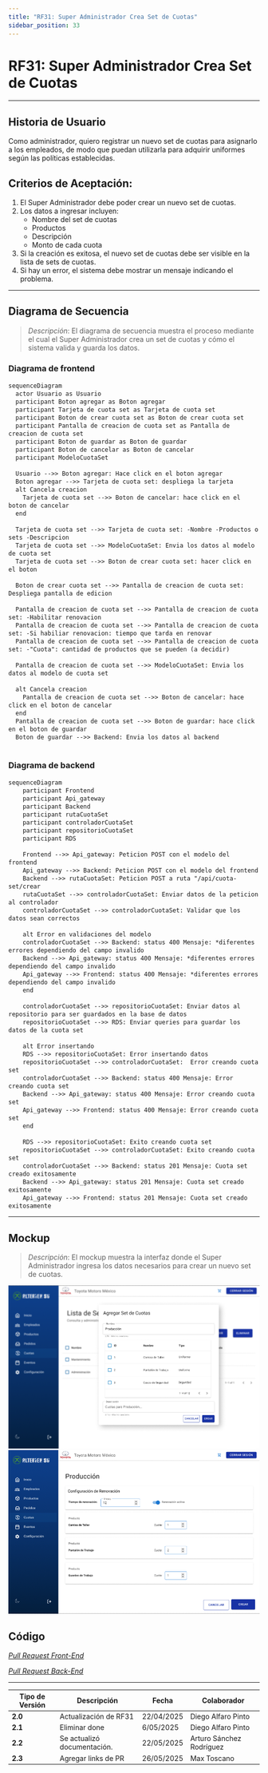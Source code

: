 ```yaml
---
title: "RF31: Super Administrador Crea Set de Cuotas"
sidebar_position: 33
---
```


# RF31: Super Administrador Crea Set de Cuotas

---

## Historia de Usuario

Como administrador, quiero registrar un nuevo set de cuotas para asignarlo a los empleados, de modo que puedan utilizarla para adquirir uniformes según las políticas establecidas.

## **Criterios de Aceptación:**

1. El Super Administrador debe poder crear un nuevo set de cuotas.
2. Los datos a ingresar incluyen:
   - Nombre del set de cuotas
   - Productos
   - Descripción
   - Monto de cada cuota
3. Si la creación es exitosa, el nuevo set de cuotas debe ser visible en la lista de sets de cuotas.
4. Si hay un error, el sistema debe mostrar un mensaje indicando el problema.

---

## **Diagrama de Secuencia**

> _Descripción_: El diagrama de secuencia muestra el proceso mediante el cual el Super Administrador crea un set de cuotas y cómo el sistema valida y guarda los datos.

### Diagrama de frontend

```mermaid
sequenceDiagram
  actor Usuario as Usuario
  participant Boton agregar as Boton agregar
  participant Tarjeta de cuota set as Tarjeta de cuota set
  participant Boton de crear cuota set as Boton de crear cuota set
  participant Pantalla de creacion de cuota set as Pantalla de creacion de cuota set
  participant Boton de guardar as Boton de guardar
  participant Boton de cancelar as Boton de cancelar
  participant ModeloCuotaSet

  Usuario -->> Boton agregar: Hace click en el boton agregar
  Boton agregar -->> Tarjeta de cuota set: despliega la tarjeta
  alt Cancela creacion
    Tarjeta de cuota set -->> Boton de cancelar: hace click en el boton de cancelar
  end

  Tarjeta de cuota set -->> Tarjeta de cuota set: -Nombre -Productos o sets -Descripcion
  Tarjeta de cuota set -->> ModeloCuotaSet: Envia los datos al modelo de cuota set
  Tarjeta de cuota set -->> Boton de crear cuota set: hacer click en el boton

  Boton de crear cuota set -->> Pantalla de creacion de cuota set: Despliega pantalla de edicion

  Pantalla de creacion de cuota set -->> Pantalla de creacion de cuota set: -Habilitar renovacion
  Pantalla de creacion de cuota set -->> Pantalla de creacion de cuota set: -Si habiliar renovacion: tiempo que tarda en renovar
  Pantalla de creacion de cuota set -->> Pantalla de creacion de cuota set: -"Cuota": cantidad de productos que se pueden (a decidir)

  Pantalla de creacion de cuota set -->> ModeloCuotaSet: Envia los datos al modelo de cuota set

  alt Cancela creacion
    Pantalla de creacion de cuota set -->> Boton de cancelar: hace click en el boton de cancelar
  end
  Pantalla de creacion de cuota set -->> Boton de guardar: hace click en el boton de guardar
  Boton de guardar -->> Backend: Envia los datos al backend


```

### Diagrama de backend

```mermaid
sequenceDiagram
    participant Frontend
    participant Api_gateway
    participant Backend
    participant rutaCuotaSet
    participant controladorCuotaSet
    participant repositorioCuotaSet
    participant RDS

    Frontend -->> Api_gateway: Peticion POST con el modelo del frontend
    Api_gateway -->> Backend: Peticion POST con el modelo del frontend
    Backend -->> rutaCuotaSet: Peticion POST a ruta "/api/cuota-set/crear
    rutaCuotaSet -->> controladorCuotaSet: Enviar datos de la peticion al controlador
    controladorCuotaSet -->> controladorCuotaSet: Validar que los datos sean correctos

    alt Error en validaciones del modelo
    controladorCuotaSet -->> Backend: status 400 Mensaje: *diferentes errores dependiendo del campo invalido
    Backend -->> Api_gateway: status 400 Mensaje: *diferentes errores dependiendo del campo invalido
    Api_gateway -->> Frontend: status 400 Mensaje: *diferentes errores dependiendo del campo invalido
    end

    controladorCuotaSet -->> repositorioCuotaSet: Enviar datos al repositorio para ser guardados en la base de datos
    repositorioCuotaSet -->> RDS: Enviar queries para guardar los datos de la cuota set

    alt Error insertando
    RDS -->> repositorioCuotaSet: Error insertando datos
    repositorioCuotaSet -->> controladorCuotaSet:  Error creando cuota set
    controladorCuotaSet -->> Backend: status 400 Mensaje: Error creando cuota set
    Backend -->> Api_gateway: status 400 Mensaje: Error creando cuota set
    Api_gateway -->> Frontend: status 400 Mensaje: Error creando cuota set
    end

    RDS -->> repositorioCuotaSet: Exito creando cuota set
    repositorioCuotaSet -->> controladorCuotaSet: Exito creando cuota set
    controladorCuotaSet -->> Backend: status 201 Mensaje: Cuota set creado exitosamente
    Backend -->> Api_gateway: status 201 Mensaje: Cuota set creado exitosamente
    Api_gateway -->> Frontend: status 201 Mensaje: Cuota set creado exitosamente
```

---

## **Mockup**

> _Descripción_: El mockup muestra la interfaz donde el Super Administrador ingresa los datos necesarios para crear un nuevo set de cuotas.

![alt text](imagenes/RF31.png)
![alt text](imagenes/RF31.1.png)

## **Código**

_<u>[Pull Request Front-End](https://github.com/CodeAnd-Co/Frontend-Text-Lines/pull/13)</u>_

_<u>[Pull Request Back-End](https://github.com/CodeAnd-Co/Backend-textiles/pull/19)</u>_

---

| **Tipo de Versión** | **Descripción**             | **Fecha**  | **Colaborador**          |
| ------------------- | --------------------------- | ---------- | ------------------------ |
| **2.0**             | Actualización de RF31       | 22/04/2025 | Diego Alfaro Pinto       |
| **2.1**             | Eliminar done               | 6/05/2025  | Diego Alfaro Pinto       |
| **2.2**             | Se actualizó documentación. | 22/05/2025 | Arturo Sánchez Rodríguez |
| **2.3**             | Agregar links de PR         | 26/05/2025 | Max Toscano              |

